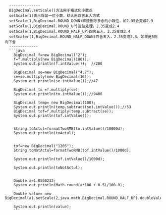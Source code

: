       --------------
      BigDecimal.setScale()方法用于格式化小数点
      setScale(1)表示保留一位小数，默认用四舍五入方式 
      setScale(1,BigDecimal.ROUND_DOWN)直接删除多余的小数位，如2.35会变成2.3 
      setScale(1,BigDecimal.ROUND_UP)进位处理，2.35变成2.4 
      setScale(1,BigDecimal.ROUND_HALF_UP)四舍五入，2.35变成2.4
      setScaler(1,BigDecimal.ROUND_HALF_DOWN)四舍五入，2.35变成2.3，如果是5则向下舍
      -------------
      ```java  
        BigDecimal f=new BigDecimal("2");
        f=f.multiply(new BigDecimal(100));
        System.out.println(f.intValue());  //200

        BigDecimal se=new BigDecimal("4.7");
        se=se.multiply(new BigDecimal(10));
        System.out.println(se.intValue());//47

        BigDecimal to =f.multiply(se);
        System.out.println(to.intValue());//9400

        BigDecimal temp= new BigDecimal(100);
        System.out.println(temp.subtract(se).intValue());//53
        BigDecimal tof=f.multiply(temp.subtract(se));
        System.out.println(tof.intValue());


        String toActul=formatTwoRMB(to.intValue()/10000d);
        System.out.println(toActul);


        tof=new BigDecimal("1205");
        String toNotActul=formatTwoRMB(tof.intValue()/1000d);

        System.out.println(tof.intValue()/1000d);

        System.out.println(toNotActul);


        Double a=1.0560232;
        System.out.println(Math.round(a*100 + 0.5)/100.0);

        Double value= new BigDecimal(a).setScale(2,java.math.BigDecimal.ROUND_HALF_UP).doubleValue();

        System.out.println(value);
        ```

